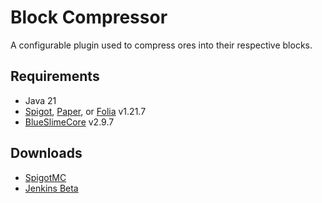# Block Compressor

A configurable plugin used to compress ores into their respective blocks.

## Requirements

- Java 21
- [Spigot](https://www.spigotmc.org/), [Paper](https://papermc.io/downloads/paper), or [Folia](https://papermc.io/software/folia) v1.21.7
- [BlueSlimeCore](https://www.spigotmc.org/resources/83189/) v2.9.7

## Downloads

- [SpigotMC](https://www.spigotmc.org/resources/88448/)
- [Jenkins Beta](https://jenkins.sirblobman.xyz/job/SirBlobman/job/Block-Compressor/job/main/)
